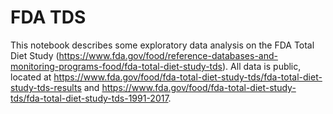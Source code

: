 # FDA TDS

This notebook describes some exploratory data analysis on the FDA Total Diet Study (https://www.fda.gov/food/reference-databases-and-monitoring-programs-food/fda-total-diet-study-tds). All data is public, located at https://www.fda.gov/food/fda-total-diet-study-tds/fda-total-diet-study-tds-results and https://www.fda.gov/food/fda-total-diet-study-tds/fda-total-diet-study-tds-1991-2017.
